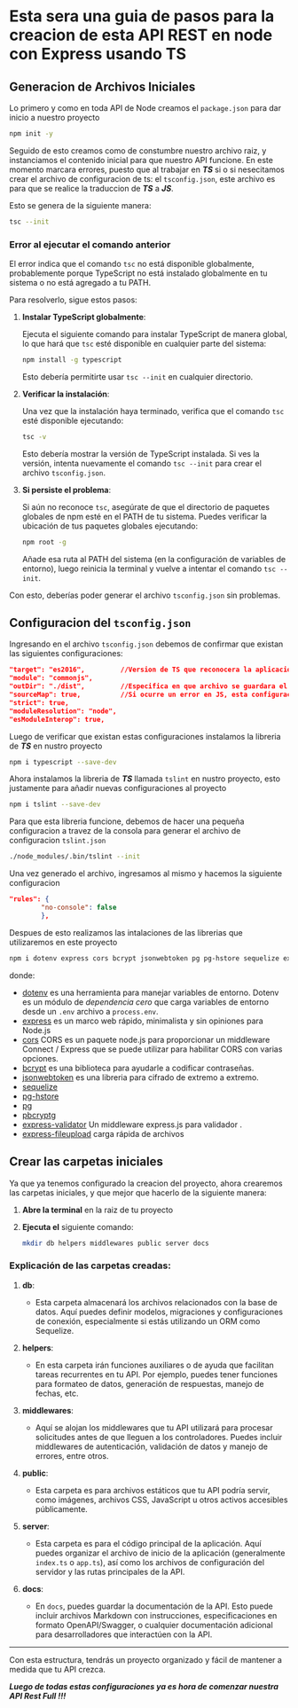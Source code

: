 # Esta sera una guia de pasos para la creacion de esta API REST en node con Express usando TS

## Generacion de Archivos Iniciales

Lo primero y como en toda API de Node creamos el `package.json` para dar inicio a nuestro proyecto

```bash
npm init -y
```

Seguido de esto creamos como de constumbre nuestro archivo raiz, y instanciamos el contenido inicial para que nuestro API funcione.
En este momento marcara errores, puesto que al trabajar en **_TS_** si o si nesecitamos crear el archivo de configuracion de ts: el `tsconfig.json`, este archivo es para que se realice la traduccion de **_TS_** a **_JS_**.

Esto se genera de la siguiente manera:

```bash
tsc --init
```

### Error al ejecutar el comando anterior

El error indica que el comando `tsc` no está disponible globalmente, probablemente porque TypeScript no está instalado globalmente en tu sistema o no está agregado a tu PATH.

Para resolverlo, sigue estos pasos:

1. **Instalar TypeScript globalmente**:

   Ejecuta el siguiente comando para instalar TypeScript de manera global, lo que hará que `tsc` esté disponible en cualquier parte del sistema:

   ```bash
   npm install -g typescript
   ```

   Esto debería permitirte usar `tsc --init` en cualquier directorio.

2. **Verificar la instalación**:

   Una vez que la instalación haya terminado, verifica que el comando `tsc` esté disponible ejecutando:

   ```bash
   tsc -v
   ```

   Esto debería mostrar la versión de TypeScript instalada. Si ves la versión, intenta nuevamente el comando `tsc --init` para crear el archivo `tsconfig.json`.

3. **Si persiste el problema**:

   Si aún no reconoce `tsc`, asegúrate de que el directorio de paquetes globales de npm esté en el PATH de tu sistema. Puedes verificar la ubicación de tus paquetes globales ejecutando:

   ```bash
   npm root -g
   ```

   Añade esa ruta al PATH del sistema (en la configuración de variables de entorno), luego reinicia la terminal y vuelve a intentar el comando `tsc --init`.

Con esto, deberías poder generar el archivo `tsconfig.json` sin problemas.

## Configuracion del `tsconfig.json`

Ingresando en el archivo `tsconfig.json` debemos de confirmar que existan las siguientes configuraciones:

```json
"target": "es2016",         //Version de TS que reconocera la aplicacion al momento de compilar a codigo base
"module": "commonjs",
"outDir": "./dist",         //Especifica en que archivo se guardara el compilado de codigo base eb JS
"sourceMap": true,          //Si ocurre un error en JS, esta configuracion nos ayudara a ver en que lugar del codigo en TS esta el error
"strict": true,
"moduleResolution": "node",
"esModuleInterop": true,
```

Luego de verificar que existan estas configuraciones instalamos la libreria de **_TS_** en nustro proyecto

```bash
npm i typescript --save-dev
```

Ahora instalamos la libreria de **_TS_** llamada `tslint` en nustro proyecto, esto justamente para añadir nuevas configuraciones al proyecto

```bash
npm i tslint --save-dev
```

Para que esta libreria funcione, debemos de hacer una pequeña configuracion a travez de la consola para generar el archivo de configuracion `tslint.json`

```bash
./node_modules/.bin/tslint --init
```

Una vez generado el archivo, ingresamos al mismo y hacemos la siguiente configuracion

```json
"rules": {
        "no-console": false
        },
```

Despues de esto realizamos las intalaciones de las librerias que utilizaremos en este proyecto

```bash
npm i dotenv express cors bcrypt jsonwebtoken pg pg-hstore sequelize express-fileupload express-validator
```

donde:

- [dotenv](https://www.npmjs.com/package/dotenv) es una herramienta para manejar variables de entorno. Dotenv es un módulo de _dependencia cero_ que carga variables de entorno desde un `.env` archivo a `process.env`.
- [express](https://www.npmjs.com/package/express) es un marco web rápido, minimalista y sin opiniones para Node.js
- [cors](https://www.npmjs.com/package/cors) CORS es un paquete node.js para proporcionar un middleware Connect / Express que se puede utilizar para habilitar CORS con varias opciones.
- [bcrypt](https://www.npmjs.com/package/bcrypt) es una biblioteca para ayudarle a codificar contraseñas.
- [jsonwebtoken](https://www.npmjs.com/package/jsonwebtoken) es una libreria para cifrado de extremo a extremo.
- [sequelize](https://www.npmjs.com/package/sequelize)
- [pg-hstore](https://www.npmjs.com/package/pg-hstore)
- [pg](https://www.npmjs.com/package/pg)
- [pbcryptg](https://www.npmjs.com/package/bcrypt)
- [express-validator](https://www.npmjs.com/package/express-validator) Un middleware express.js para validador .
- [express-fileupload](https://www.npmjs.com/package/express-fileupload) carga rápida de archivos

## Crear las carpetas iniciales

Ya que ya tenemos configurado la creacion del proyecto, ahora crearemos las carpetas iniciales, y que mejor que hacerlo de la siguiente manera:

1. **Abre la terminal** en la raiz de tu proyecto

2. **Ejecuta el** siguiente comando:

    ```bash
    mkdir db helpers middlewares public server docs
    ```

### Explicación de las carpetas creadas:

1. **db**: 
   - Esta carpeta almacenará los archivos relacionados con la base de datos. Aquí puedes definir modelos, migraciones y configuraciones de conexión, especialmente si estás utilizando un ORM como Sequelize.
   
2. **helpers**:
   - En esta carpeta irán funciones auxiliares o de ayuda que facilitan tareas recurrentes en tu API. Por ejemplo, puedes tener funciones para formateo de datos, generación de respuestas, manejo de fechas, etc.
   
3. **middlewares**:
   - Aquí se alojan los middlewares que tu API utilizará para procesar solicitudes antes de que lleguen a los controladores. Puedes incluir middlewares de autenticación, validación de datos y manejo de errores, entre otros.
   
4. **public**:
   - Esta carpeta es para archivos estáticos que tu API podría servir, como imágenes, archivos CSS, JavaScript u otros activos accesibles públicamente.
   
5. **server**:
   - Esta carpeta es para el código principal de la aplicación. Aquí puedes organizar el archivo de inicio de la aplicación (generalmente `index.ts` o `app.ts`), así como los archivos de configuración del servidor y las rutas principales de la API.
   
6. **docs**:
   - En `docs`, puedes guardar la documentación de la API. Esto puede incluir archivos Markdown con instrucciones, especificaciones en formato OpenAPI/Swagger, o cualquier documentación adicional para desarrolladores que interactúen con la API.

---

Con esta estructura, tendrás un proyecto organizado y fácil de mantener a medida que tu API crezca.

***Luego de todas estas configuraciones ya es hora de comenzar nuestra API Rest Full !!!***